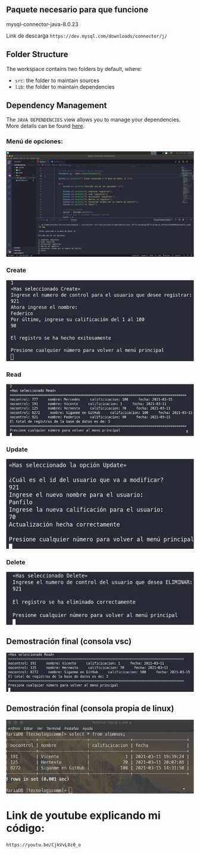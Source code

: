 ## Paquete necesario para que funcione

mysql-connector-java-8.0.23

Link de descarga `https://dev.mysql.com/downloads/connector/j/`

## Folder Structure

The workspace contains two folders by default, where:

- `src`: the folder to maintain sources
- `lib`: the folder to maintain dependencies

## Dependency Management

The `JAVA DEPENDENCIES` view allows you to manage your dependencies. More details can be found [here](https://github.com/microsoft/vscode-java-pack/blob/master/release-notes/v0.9.0.md#work-with-jar-files-directly).

### Menú de opciones:

<img src="public/menu.png" alt="img-menu"/>

### Create

<img src="public/create.png" alt="img-create"/>

### Read

<img src="public/read.png" alt="img-read"/>

### Update

<img src="public/update.png" alt="img-update"/>

### Delete

<img src="public/delete.png" alt="img-delete"/>

## Demostración final (consola vsc)

<img src="public/resultado-final-vsc.png" alt="img-final1"/>

## Demostración final (consola propia de linux)

<img src="public/resultado-final-term.png" alt="img-final2"/>

# Link de youtube explicando mi código:

`https://youtu.be/CjkVvL0z0_o`
